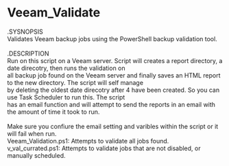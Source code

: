 # Veeam_Validate
.SYSNOPSIS
</br> Validates Veeam backup jobs using the PowerShell backup validation tool.
</br>
</br>
.DESCRIPTION 
 </br> Run on this script on a Veeam server. Script will creates a report directory, a date direcotry,  then runs the validation on
 </br> all backup job found on the Veeam server and finally saves an HTML report to the new directory. The script will self manage
 </br> by deleting the oldest date direcotry after 4 have been created. So you can use Task Scheduler to run this. The script
 </br> has an email function and will attempt to send the reports in an email with the amount of time it took to run.
</br>
</br>
Make sure you confiure the email setting and varibles within the script or it will fail when run.
</br>
Veeam_Validation.ps1: Attempts to validate all jobs found.
</br>
v_val_currated.ps1: Attempts to validate jobs that are not disabled, or manually scheduled.
